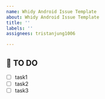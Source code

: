 ```yaml
---
name: Whidy Android Issue Template
about: Whidy Android Issue Template
title: ''
labels: ''
assignees: tristanjung1006

---
```


## 🚩 TO DO
- [ ] task1
- [ ] task2
- [ ] task3

<!-- TO DO task를 상세하게 나눠주세요! -->
<!-- ISSUE 제목 형식: [FEATURE] 작업 주제 -->
